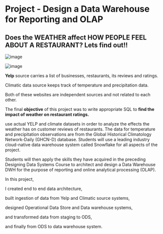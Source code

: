 # Project - Design a Data Warehouse for Reporting and OLAP

## Does the WEATHER affect HOW PEOPLE FEEL ABOUT A RESTAURANT? Lets find out!!
![image](https://user-images.githubusercontent.com/68102477/121981677-79304e80-cdd1-11eb-978c-bfe26d124ef7.png)


![image](https://user-images.githubusercontent.com/68102477/119745564-bcce2180-bed1-11eb-8997-9fe7771545e9.png)


**Yelp** source carries a list of businesses, restaurants, its reviews and ratings. 

Climatic data source keeps track of temperature and precipitation data. 

Both of these websites are independent sources and not related to each other. 

The final **objective** of this project was to write appropriate SQL to **find the impact of weather on restaurant ratings.**

use actual YELP and climate datasets in order to analyze the effects the weather has on customer reviews of restaurants. The data for temperature and precipitation observations are from the Global Historical Climatology Network-Daily (GHCN-D) database. Students will use a leading industry cloud-native data warehouse system called Snowflake for all aspects of the project.

Students will then apply the skills they have acquired in the preceding Designing Data Systems Course to architect and design a Data Warehouse DWH for the purpose of reporting and online analytical processing (OLAP).

In this project, 

I created end to end data architecture, 

built ingestion of data from Yelp and Climatic source systems, 

designed Operational Data Store and Data warehouse systems, 

and transformed data from staging to ODS,

and finally from ODS to data warehouse system. 
